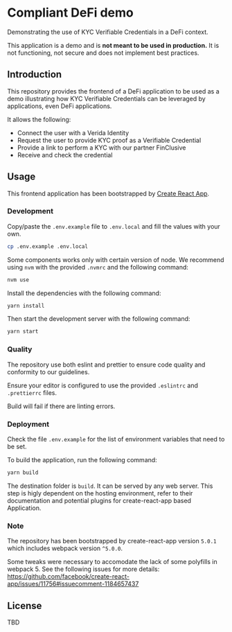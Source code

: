 # Compliant DeFi demo

Demonstrating the use of KYC Verifiable Credentials in a DeFi context.

This application is a demo and is **not meant to be used in production.** It is not functioning, not secure and does not implement best practices.

## Introduction

This repository provides the frontend of a DeFi application to be used as a demo illustrating how KYC Verifiable Credentials can be leveraged by applications, even DeFi applications.

It allows the following:

- Connect the user with a Verida Identity
- Request the user to provide KYC proof as a Verifiable Credential
- Provide a link to perform a KYC with our partner FinClusive
- Receive and check the credential

## Usage

This frontend application has been bootstrapped by [Create React App](https://create-react-app.dev/).

### Development

Copy/paste the `.env.example` file to `.env.local` and fill the values with your own.

```bash
cp .env.example .env.local
```

Some components works only with certain version of node. We recommend using `nvm` with the provided `.nvmrc` and the following command:

```bash
nvm use
```

Install the dependencies with the following command:

```bash
yarn install
```

Then start the development server with the following command:

```bash
yarn start
```

### Quality

The repository use both eslint and prettier to ensure code quality and conformity to our guidelines.

Ensure your editor is configured to use the provided `.eslintrc` and `.prettierrc` files.

Build will fail if there are linting errors.

### Deployment

Check the file `.env.example` for the list of environment variables that need to be set.

To build the application, run the following command:

```bash
yarn build
```

The destination folder is `build`. It can be served by any web server.
This step is higly dependent on the hosting environment, refer to their documentation and potential plugins for create-react-app based Application.

### Note

The repository has been bootstrapped by create-react-app version `5.0.1` which includes webpack version `^5.0.0`.

Some tweaks were necessary to accomodate the lack of some polyfills in webpack 5. See the following issues for more details: https://github.com/facebook/create-react-app/issues/11756#issuecomment-1184657437

## License

TBD
